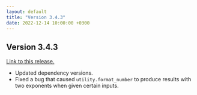 ```yaml
---
layout: default
title: "Version 3.4.3"
date: 2022-12-14 10:00:00 +0300
---
```


## Version 3.4.3

[Link to this release.](https://github.com/vyrjana/DearEIS/releases/tag/3.4.3)

- Updated dependency versions.
- Fixed a bug that caused `utility.format_number` to produce results with two exponents when given certain inputs.
